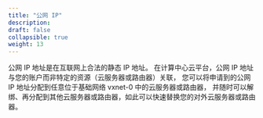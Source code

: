 ```yaml
---
title: "公网 IP"
description: 
draft: false
collapsible: true
weight: 13
---
```


公网 IP 地址是在互联网上合法的静态 IP 地址。 在计算中心云平台，公网 IP 地址与您的账户而非特定的资源（云服务器或路由器）关联， 您可以将申请到的公网 IP 地址分配到任意位于基础网络 vxnet-0 中的云服务器或路由器， 并随时可以解绑、再分配到其他云服务器或路由器，如此可以快速替换您的对外云服务器或路由器。
